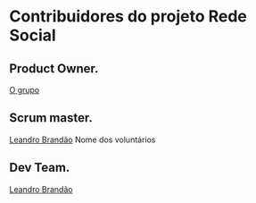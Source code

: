 # Contribuidores do projeto Rede Social

## Product Owner.  
[O grupo](https://www.facebook.com/groups/1318495538253871/)
## Scrum master.
[Leandro Brandão](https://github.com/LeandroMeuGitHub)
Nome dos voluntários
## Dev Team.
[Leandro Brandão](https://github.com/LeandroMeuGitHub)
